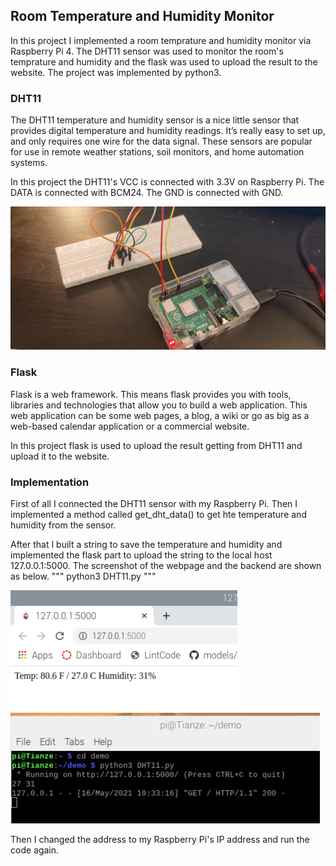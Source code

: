 
## Room Temperature and Humidity Monitor

In this project I implemented a room temprature and humidity monitor via Raspberry Pi 4. The DHT11 sensor was used to monitor the room's temprature and humidity and the flask was used to upload the result to the website. The project was implemented by python3.


### DHT11 
The DHT11 temperature and humidity sensor is a nice little sensor that provides digital temperature and humidity readings. It’s really easy to set up, and only requires one wire for the data signal. These sensors are popular for use in remote weather stations, soil monitors, and home automation systems.

In this project the DHT11's VCC is connected with 3.3V on Raspberry Pi. The DATA is connected with BCM24. The GND is connected with GND.

![alt text](https://github.com/wastelander47/629IoT/blob/main/Project/connection.jpg)

### Flask
Flask is a web framework. This means flask provides you with tools, libraries and technologies that allow you to build a web application. This web application can be some web pages, a blog, a wiki or go as big as a web-based calendar application or a commercial website.

In this project flask is used to upload the result getting from DHT11 and upload it to the website.

### Implementation
First of all I connected the DHT11 sensor with my Raspberry Pi. Then I implemented a method called get_dht_data() to get hte temperature and humidity from the sensor. 

After that I built a string to save the temperature and humidity and implemented the flask part to upload the string to the local host 127.0.0.1:5000. The screenshot of the webpage and the backend are shown as below.
"""
python3 DHT11.py
"""

![alt text](https://github.com/wastelander47/629IoT/blob/main/Project/local_url.png)
![alt text](https://github.com/wastelander47/629IoT/blob/main/Project/backend.png)

Then I changed the address to my Raspberry Pi's IP address and run the code again.
